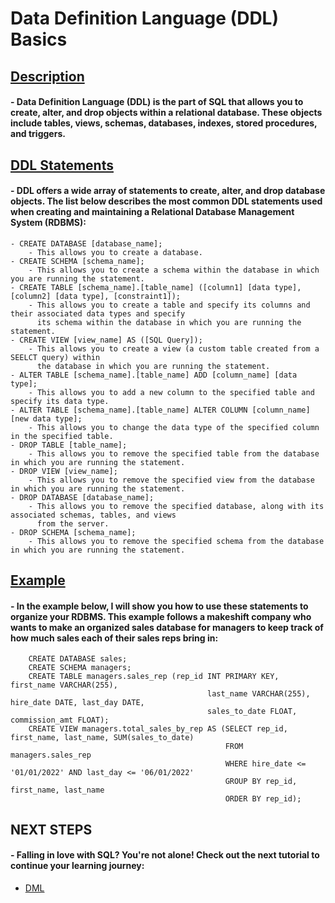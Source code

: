 # Data Definition Language (DDL) Basics
## <ins>Description</ins>
#### - Data Definition Language (DDL) is the part of SQL that allows you to create, alter, and drop objects within a relational database. These objects include tables, views, schemas, databases, indexes, stored procedures, and triggers.
## <ins>DDL Statements</ins>
#### - DDL offers a wide array of statements to create, alter, and drop database objects. The list below describes the most common DDL statements used when creating and maintaining a Relational Database Management System (RDBMS):
    - CREATE DATABASE [database_name];
        - This allows you to create a database.
    - CREATE SCHEMA [schema_name];
        - This allows you to create a schema within the database in which you are running the statement.
    - CREATE TABLE [schema_name].[table_name] ([column1] [data type], [column2] [data type], [constraint1]);
        - This allows you to create a table and specify its columns and their associated data types and specify 
          its schema within the database in which you are running the statement.
    - CREATE VIEW [view_name] AS ([SQL Query]);
        - This allows you to create a view (a custom table created from a SEELCT query) within 
          the database in which you are running the statement.
    - ALTER TABLE [schema_name].[table_name] ADD [column_name] [data type];
        - This allows you to add a new column to the specified table and specify its data type. 
    - ALTER TABLE [schema_name].[table_name] ALTER COLUMN [column_name] [new data type];
        - This allows you to change the data type of the specified column in the specified table.
    - DROP TABLE [table_name];
        - This allows you to remove the specified table from the database in which you are running the statement.
    - DROP VIEW [view_name];
        - This allows you to remove the specified view from the database in which you are running the statement.
    - DROP DATABASE [database_name];
        - This allows you to remove the specified database, along with its associated schemas, tables, and views
          from the server.
    - DROP SCHEMA [schema_name];
        - This allows you to remove the specified schema from the database in which you are running the statement.
## <ins>Example</ins>
#### - In the example below, I will show you how to use these statements to organize your RDBMS. This example follows a makeshift company who wants to make an organized sales database for managers to keep track of how much sales each of their sales reps bring in:
        CREATE DATABASE sales;
        CREATE SCHEMA managers;
        CREATE TABLE managers.sales_rep (rep_id INT PRIMARY KEY, first_name VARCHAR(255), 
                                                last_name VARCHAR(255), hire_date DATE, last_day DATE,
                                                sales_to_date FLOAT, commission_amt FLOAT);
        CREATE VIEW managers.total_sales_by_rep AS (SELECT rep_id, first_name, last_name, SUM(sales_to_date)
                                                    FROM managers.sales_rep
                                                    WHERE hire_date <= '01/01/2022' AND last_day <= '06/01/2022'
                                                    GROUP BY rep_id, first_name, last_name
                                                    ORDER BY rep_id);
## NEXT STEPS
#### - Falling in love with SQL? You're not alone! Check out the next tutorial to continue your learning journey:
- [DML](https://github.com/uvudataclub2022/UVU-2022-2023/blob/Data-Analytics/Relational%20Databases%20(SQL)/Tutorials/SQL/DML.md)
